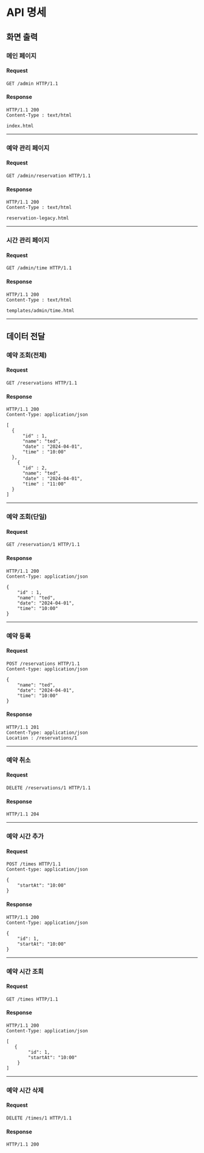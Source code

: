 # API 명세

## 화면 출력

### 메인 페이지

#### Request

```http
GET /admin HTTP/1.1
```

#### Response

```http
HTTP/1.1 200
Content-Type : text/html

index.html
```
---

### 예약 관리 페이지

#### Request

```http
GET /admin/reservation HTTP/1.1
```

#### Response

```http
HTTP/1.1 200
Content-Type : text/html

reservation-legacy.html
```

---

### 시간 관리 페이지

#### Request

```http
GET /admin/time HTTP/1.1
```

#### Response

```http
HTTP/1.1 200
Content-Type : text/html

templates/admin/time.html
```

---

## 데이터 전달

### 예약 조회(전체)

#### Request

```http
GET /reservations HTTP/1.1
```

#### Response

```http
HTTP/1.1 200
Content-Type: application/json

[
  {
      "id" : 1,
      "name": "ted",
      "date" : "2024-04-01",
      "time" : "10:00"
  },
    {
      "id" : 2,
      "name": "ted",
      "date" : "2024-04-01",
      "time" : "11:00"
  }
]
```

---

### 예약 조회(단일)

#### Request

```http
GET /reservation/1 HTTP/1.1
```

#### Response

```http
HTTP/1.1 200
Content-Type: application/json

{
    "id" : 1,
    "name": "ted",
    "date": "2024-04-01",
    "time": "10:00"
}
```

---

### 예약 등록

#### Request

```http
POST /reservations HTTP/1.1
Content-type: application/json

{
    "name": "ted",
    "date": "2024-04-01",
    "time": "10:00"
}
```

#### Response

```http
HTTP/1.1 201
Content-Type: application/json
Location : /reservations/1
```

---

### 예약 취소

#### Request

```http
DELETE /reservations/1 HTTP/1.1
```

#### Response

```http
HTTP/1.1 204
```

---

### 예약 시간 추가

#### Request

```http
POST /times HTTP/1.1
Content-type: application/json

{
    "startAt": "10:00"
}
```

#### Response

```http
HTTP/1.1 200
Content-Type: application/json

{
    "id": 1,
    "startAt": "10:00"
}
```

---

### 예약 시간 조회

#### Request

```http
GET /times HTTP/1.1
```

#### Response

```http
HTTP/1.1 200 
Content-Type: application/json

[
   {
        "id": 1,
        "startAt": "10:00"
    }
]
```

---

### 예약 시간 삭제

#### Request

```http
DELETE /times/1 HTTP/1.1
```

#### Response

```http
HTTP/1.1 200
```


